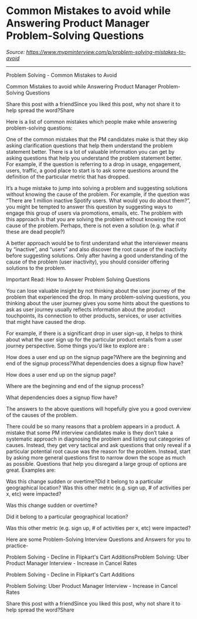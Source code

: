 # Common Mistakes to avoid while Answering Product Manager Problem-Solving Questions

*Source: https://www.mypminterview.com/p/problem-solving-mistakes-to-avoid*

---

Problem Solving - Common Mistakes to Avoid

Common Mistakes to avoid while Answering Product Manager Problem-Solving Questions

Share this post with a friendSince you liked this post, why not share it to help spread the word?Share





Here is a list of common mistakes which people make while answering problem-solving questions:



One of the common mistakes that the PM candidates make is that they skip asking clarification questions that help them understand the problem statement better. There is a lot of valuable information you can get by asking questions that help you understand the problem statement better. For example, if the question is referring to a drop in usage,  engagement, users, traffic, a good place to start is to ask some questions around the definition of the particular metric that has dropped.





It’s a huge mistake to jump into solving a problem and suggesting solutions without knowing the cause of the problem. For example, if the question was “There are 1 million inactive Spotify users. What would you do about them?”, you might be tempted to answer this question by suggesting ways to engage this group of users via promotions, emails,  etc. The problem with this approach is that you are solving the problem without knowing the root cause of the problem. Perhaps, there is  not even a solution (e.g. what if these are dead people?)

A better approach would be to first understand what the interviewer means by “inactive”, and “users” and also discover the root cause of the inactivity before suggesting solutions. Only after having a good understanding of the cause of the problem (user inactivity), you should consider offering solutions to the problem.  



Important Read: How to Answer Problem Solving Questions



You can lose valuable insight by not thinking about the user journey of the problem that experienced the drop. In many problem-solving questions, you thinking about the user journey gives you some hints about the questions to ask as user journey usually reflects information about the product touchpoints, its connection to other products,  services, or user activities that might have caused the drop. 

For example, if there is a significant drop in user sign-up, it helps to think about what the user sign up for the particular product entails from a user journey perspective. Some things you’d like to explore are :  

How does a user end up on the signup page?Where are the beginning and end of the signup process?What dependencies does a signup flow have?

How does a user end up on the signup page?

Where are the beginning and end of the signup process?

What dependencies does a signup flow have?

The answers to the above questions will hopefully give you a good overview of the causes of the problem.



There could be so many reasons that a problem appears in a product. A  mistake that some PM interview candidates make is they don’t take a  systematic approach in diagnosing the problem and listing out categories of causes. Instead, they get very tactical and ask questions that only reveal if a particular potential root cause was the reason for the problem. Instead, start by asking more general questions first to narrow down the scope as much as possible. Questions that help you disregard a large group of options are great. Examples are:

Was this change sudden or overtime?Did it belong to a particular geographical location? Was this other metric (e.g. sign up, # of activities per x, etc) were impacted? 

Was this change sudden or overtime?

Did it belong to a particular geographical location? 

Was this other metric (e.g. sign up, # of activities per x, etc) were impacted? 



Here are some Problem-Solving Interview Questions and Answers for you to practice-

Problem Solving - Decline in Flipkart's Cart AdditionsProblem Solving: Uber Product Manager Interview - Increase in Cancel Rates

Problem Solving - Decline in Flipkart's Cart Additions

Problem Solving: Uber Product Manager Interview - Increase in Cancel Rates

Share this post with a friendSince you liked this post, why not share it to help spread the word?Share